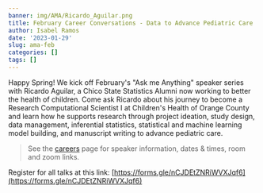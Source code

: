 ```yaml
---
banner: img/AMA/Ricardo_Aguilar.png
title: February Career Conversations - Data to Advance Pediatric Care
author: Isabel Ramos
date: '2023-01-29'
slug: ama-feb
categories: []
tags: []
---
```


Happy Spring! We kick off February's "Ask me Anything" speaker series with Ricardo Aguilar, a Chico State Statistics Alumni now working to better the health of children.  Come ask Ricardo about his journey to become a Research Computational Scientist I at Children's Health of Orange County and learn how he supports research through  project ideation, study design, data management, inferential statistics, statistical and machine learning model building, and manuscript writing to advance pediatric care.

> See the [careers](https://www.dataanalytics4fanh.science/careers/) page for speaker information, dates & times, room and zoom links. 

Register for all talks at this link: [https://forms.gle/nCJDEtZNRiWVXJqf6](https://forms.gle/nCJDEtZNRiWVXJqf6)
